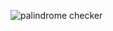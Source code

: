 ![palindrome checker](https://imgur.com/a/KMA4nzz)

<blockquote class="imgur-embed-pub" lang="en" data-id="a/KMA4nzz" data-context="false" ><a href="//imgur.com/a/KMA4nzz"></a></blockquote><script async src="//s.imgur.com/min/embed.js" charset="utf-8"></script>
